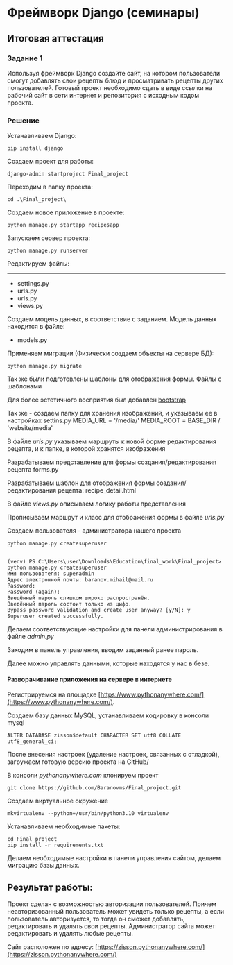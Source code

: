 # Фреймворк Django (семинары)
## Итоговая аттестация

### Задание 1
Используя фреймворк Django создайте сайт, на котором пользователи смогут
добавлять свои рецепты блюд и просматривать рецепты других пользователей.
Готовый проект необходимо сдать в виде ссылки на рабочий сайт в сети интернет и
репозитория с исходным кодом проекта.

### Решение


Устанавливаем Django:

    pip install django

Создаем проект для работы:

    django-admin startproject Final_project

Переходим в папку проекта:

    cd .\Final_project\

Создаем новое приложение в проекте:

    python manage.py startapp recipesapp

Запускаем сервер проекта:

    python manage.py runserver

Редактируем файлы:
*********
- settings.py
- urls.py
- urls.py
- views.py

Создаем модель данных, в соответствие с заданием. 
Модель данных находится в файле: 

- models.py

Применяем миграции (Физически создаем объекты на сервере БД):

    python manage.py migrate

Так же были подготовлены шаблоны для отображения формы. Файлы с шаблонами

Для более эстетичного восприятия был добавлен [bootstrap](https://getbootstrap.com/)


Так же - создаем папку для хранения изображений, и указываем ее в настройках settins.py
    MEDIA_URL = '/media/'
    MEDIA_ROOT = BASE_DIR / 'website/media'

В файле *urls.py* указываем маршруты к новой форме редактирования рецепта, и к папке, в которой хранятся изображения 

Разрабатываем представление для формы создания/редактирования рецепта forms.py

Разрабатываем шаблон для отображения формы создания/редактирования рецепта: recipe_detail.html

В файле *views.py* описываем логику работы представления

Прописываем маршрут и класс для отображения формы в файле *urls.py*

Создаем пользователя - администратора нашего проекта

    python manage.py createsuperuser
    

    (venv) PS C:\Users\user\Downloads\Education\final_work\Final_project> python manage.py createsuperuser
    Имя пользователя: superadmin
    Адрес электронной почты: baranov.mihail@mail.ru
    Password:
    Password (again):
    Введённый пароль слишком широко распространён.
    Введённый пароль состоит только из цифр.
    Bypass password validation and create user anyway? [y/N]: y
    Superuser created successfully.

Делаем соответствующие настройки для панели администрирования в файле *admin.py*

Заходим в панель управления, вводим заданный ранее пароль.

Далее можно управлять данными, которые находятся у нас в безе.

#### Разворачивание приложения на сервере в интернете

Регистрируемся на площадке [https://www.pythonanywhere.com/](https://www.pythonanywhere.com/).

Создаем базу данных MySQL, устанавливаем кодировку в консоли mysql
    
    ALTER DATABASE zisson$default CHARACTER SET utf8 COLLATE utf8_general_ci;

После внесения настроек (удаление настроек, связанных с отладкой), загружаем готовую версию проекта на GitHub/

В консоли *pythonanywhere.com* клонируем проект

    git clone https://github.com/Baranovms/Final_project.git

Создаем виртуальное окружение

    mkvirtualenv --python=/usr/bin/python3.10 virtualenv

Устанавливаем необходимые пакеты:

    cd Final_project
    pip install -r requirements.txt

Делаем необходимые настройки в панели управления сайтом, делаем миграцию базы данных.

## Результат работы:

Проект сделан с возможностью авторизации пользователей. Причем неавторизованный пользователь может увидеть только
рецепты, а если пользователь авторизуется, то тогда он сможет добавлять, редактировать и удалять свои рецепты.
Администратор сайта может редактировать и удалять любые рецепты.


Сайт расположен по адресу: [https://zisson.pythonanywhere.com/](https://zisson.pythonanywhere.com/)
